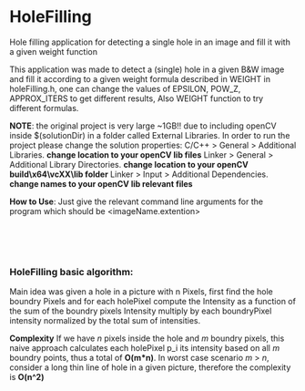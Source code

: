 # HoleFilling
Hole filling application for detecting a single hole in an image and fill it with a given weight function


This application was made to detect a (single) hole in a given B&W image and fill it according to a given weight formula
described in WEIGHT in holeFilling.h, one can change the values of EPSILON, POW_Z, APPROX_ITERS to get different results,
Also WEIGHT function to try different formulas.


<b>NOTE</b>: the original project is very large ~1GB!! due to including openCV inside $(solutionDir) in a folder called
             External Libraries. In order to run the project please change the solution properties:
             C/C++ > General > Additional Libraries.              <b>change location to your openCV lib files</b>
             Linker > General > Additional Library Directories.   <b>change location to your openCV build\x64\vcXX\lib folder</b>
             Linker > Input > Additional Dependencies.            <b>change names to your openCV lib relevant files</b>


<b>How to Use</b>: Just give the relevant command line arguments for the program which should be <imageName.extention> <k-connection>

<br><br><br>
### HoleFilling basic algorithm:
  Main idea was given a hole in a picture with n Pixels, first find the hole boundry Pixels and for each holePixel 
  compute the Intensity as a function of the sum of the boundry pixels Intensity multiply by each boundryPixel intensity
  normalized by the total sum of intensities.
  
  <b>Complexity</b>
  If we have <i>n</i> pixels inside the hole and <i>m</i> boundry pixels, this naive approach calculates each holePixel p_i
  its intensity based on all <i>m</i> boundry points, thus a total of <b>O(m*n)</b>.
  In worst case scenario <i>m</i> > <i>n</i>, consider a long thin line of hole in a given picture, therefore the complexity 
  is <b>O(n^2)</b>

